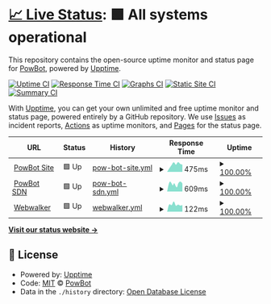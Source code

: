 # [📈 Live Status](https://status.powbot.org): <!--live status--> **🟩 All systems operational**

This repository contains the open-source uptime monitor and status page for [PowBot](https://powbot.org), powered by [Upptime](https://github.com/upptime/upptime).

[![Uptime CI](https://github.com/powbot/status/workflows/Uptime%20CI/badge.svg)](https://github.com/powbot/status/actions?query=workflow%3A%22Uptime+CI%22)
[![Response Time CI](https://github.com/powbot/status/workflows/Response%20Time%20CI/badge.svg)](https://github.com/powbot/status/actions?query=workflow%3A%22Response+Time+CI%22)
[![Graphs CI](https://github.com/powbot/status/workflows/Graphs%20CI/badge.svg)](https://github.com/powbot/status/actions?query=workflow%3A%22Graphs+CI%22)
[![Static Site CI](https://github.com/powbot/status/workflows/Static%20Site%20CI/badge.svg)](https://github.com/powbot/status/actions?query=workflow%3A%22Static+Site+CI%22)
[![Summary CI](https://github.com/powbot/status/workflows/Summary%20CI/badge.svg)](https://github.com/powbot/status/actions?query=workflow%3A%22Summary+CI%22)

With [Upptime](https://upptime.js.org), you can get your own unlimited and free uptime monitor and status page, powered entirely by a GitHub repository. We use [Issues](https://github.com/powbot/status/issues) as incident reports, [Actions](https://github.com/powbot/status/actions) as uptime monitors, and [Pages](https://status.powbot.org) for the status page.

<!--start: status pages-->
<!-- This summary is generated by Upptime (https://github.com/upptime/upptime) -->
<!-- Do not edit this manually, your changes will be overwritten -->
<!-- prettier-ignore -->
| URL | Status | History | Response Time | Uptime |
| --- | ------ | ------- | ------------- | ------ |
| <img alt="" src="https://icons.duckduckgo.com/ip3/www.powbot.org.ico" height="13"> [PowBot Site](https://www.powbot.org) | 🟩 Up | [pow-bot-site.yml](https://github.com/powbot/status/commits/HEAD/history/pow-bot-site.yml) | <details><summary><img alt="Response time graph" src="./graphs/pow-bot-site/response-time-week.png" height="20"> 475ms</summary><br><a href="https://status.powbot.org/history/pow-bot-site"><img alt="Response time 819" src="https://img.shields.io/endpoint?url=https%3A%2F%2Fraw.githubusercontent.com%2Fpowbot%2Fstatus%2FHEAD%2Fapi%2Fpow-bot-site%2Fresponse-time.json"></a><br><a href="https://status.powbot.org/history/pow-bot-site"><img alt="24-hour response time 483" src="https://img.shields.io/endpoint?url=https%3A%2F%2Fraw.githubusercontent.com%2Fpowbot%2Fstatus%2FHEAD%2Fapi%2Fpow-bot-site%2Fresponse-time-day.json"></a><br><a href="https://status.powbot.org/history/pow-bot-site"><img alt="7-day response time 475" src="https://img.shields.io/endpoint?url=https%3A%2F%2Fraw.githubusercontent.com%2Fpowbot%2Fstatus%2FHEAD%2Fapi%2Fpow-bot-site%2Fresponse-time-week.json"></a><br><a href="https://status.powbot.org/history/pow-bot-site"><img alt="30-day response time 451" src="https://img.shields.io/endpoint?url=https%3A%2F%2Fraw.githubusercontent.com%2Fpowbot%2Fstatus%2FHEAD%2Fapi%2Fpow-bot-site%2Fresponse-time-month.json"></a><br><a href="https://status.powbot.org/history/pow-bot-site"><img alt="1-year response time 746" src="https://img.shields.io/endpoint?url=https%3A%2F%2Fraw.githubusercontent.com%2Fpowbot%2Fstatus%2FHEAD%2Fapi%2Fpow-bot-site%2Fresponse-time-year.json"></a></details> | <details><summary><a href="https://status.powbot.org/history/pow-bot-site">100.00%</a></summary><a href="https://status.powbot.org/history/pow-bot-site"><img alt="All-time uptime 98.41%" src="https://img.shields.io/endpoint?url=https%3A%2F%2Fraw.githubusercontent.com%2Fpowbot%2Fstatus%2FHEAD%2Fapi%2Fpow-bot-site%2Fuptime.json"></a><br><a href="https://status.powbot.org/history/pow-bot-site"><img alt="24-hour uptime 100.00%" src="https://img.shields.io/endpoint?url=https%3A%2F%2Fraw.githubusercontent.com%2Fpowbot%2Fstatus%2FHEAD%2Fapi%2Fpow-bot-site%2Fuptime-day.json"></a><br><a href="https://status.powbot.org/history/pow-bot-site"><img alt="7-day uptime 100.00%" src="https://img.shields.io/endpoint?url=https%3A%2F%2Fraw.githubusercontent.com%2Fpowbot%2Fstatus%2FHEAD%2Fapi%2Fpow-bot-site%2Fuptime-week.json"></a><br><a href="https://status.powbot.org/history/pow-bot-site"><img alt="30-day uptime 100.00%" src="https://img.shields.io/endpoint?url=https%3A%2F%2Fraw.githubusercontent.com%2Fpowbot%2Fstatus%2FHEAD%2Fapi%2Fpow-bot-site%2Fuptime-month.json"></a><br><a href="https://status.powbot.org/history/pow-bot-site"><img alt="1-year uptime 99.95%" src="https://img.shields.io/endpoint?url=https%3A%2F%2Fraw.githubusercontent.com%2Fpowbot%2Fstatus%2FHEAD%2Fapi%2Fpow-bot-site%2Fuptime-year.json"></a></details>
| <img alt="" src="https://icons.duckduckgo.com/ip3/api.powbot.org.ico" height="13"> [PowBot SDN](https://api.powbot.org/products) | 🟩 Up | [pow-bot-sdn.yml](https://github.com/powbot/status/commits/HEAD/history/pow-bot-sdn.yml) | <details><summary><img alt="Response time graph" src="./graphs/pow-bot-sdn/response-time-week.png" height="20"> 609ms</summary><br><a href="https://status.powbot.org/history/pow-bot-sdn"><img alt="Response time 707" src="https://img.shields.io/endpoint?url=https%3A%2F%2Fraw.githubusercontent.com%2Fpowbot%2Fstatus%2FHEAD%2Fapi%2Fpow-bot-sdn%2Fresponse-time.json"></a><br><a href="https://status.powbot.org/history/pow-bot-sdn"><img alt="24-hour response time 628" src="https://img.shields.io/endpoint?url=https%3A%2F%2Fraw.githubusercontent.com%2Fpowbot%2Fstatus%2FHEAD%2Fapi%2Fpow-bot-sdn%2Fresponse-time-day.json"></a><br><a href="https://status.powbot.org/history/pow-bot-sdn"><img alt="7-day response time 609" src="https://img.shields.io/endpoint?url=https%3A%2F%2Fraw.githubusercontent.com%2Fpowbot%2Fstatus%2FHEAD%2Fapi%2Fpow-bot-sdn%2Fresponse-time-week.json"></a><br><a href="https://status.powbot.org/history/pow-bot-sdn"><img alt="30-day response time 618" src="https://img.shields.io/endpoint?url=https%3A%2F%2Fraw.githubusercontent.com%2Fpowbot%2Fstatus%2FHEAD%2Fapi%2Fpow-bot-sdn%2Fresponse-time-month.json"></a><br><a href="https://status.powbot.org/history/pow-bot-sdn"><img alt="1-year response time 671" src="https://img.shields.io/endpoint?url=https%3A%2F%2Fraw.githubusercontent.com%2Fpowbot%2Fstatus%2FHEAD%2Fapi%2Fpow-bot-sdn%2Fresponse-time-year.json"></a></details> | <details><summary><a href="https://status.powbot.org/history/pow-bot-sdn">100.00%</a></summary><a href="https://status.powbot.org/history/pow-bot-sdn"><img alt="All-time uptime 75.44%" src="https://img.shields.io/endpoint?url=https%3A%2F%2Fraw.githubusercontent.com%2Fpowbot%2Fstatus%2FHEAD%2Fapi%2Fpow-bot-sdn%2Fuptime.json"></a><br><a href="https://status.powbot.org/history/pow-bot-sdn"><img alt="24-hour uptime 100.00%" src="https://img.shields.io/endpoint?url=https%3A%2F%2Fraw.githubusercontent.com%2Fpowbot%2Fstatus%2FHEAD%2Fapi%2Fpow-bot-sdn%2Fuptime-day.json"></a><br><a href="https://status.powbot.org/history/pow-bot-sdn"><img alt="7-day uptime 100.00%" src="https://img.shields.io/endpoint?url=https%3A%2F%2Fraw.githubusercontent.com%2Fpowbot%2Fstatus%2FHEAD%2Fapi%2Fpow-bot-sdn%2Fuptime-week.json"></a><br><a href="https://status.powbot.org/history/pow-bot-sdn"><img alt="30-day uptime 99.93%" src="https://img.shields.io/endpoint?url=https%3A%2F%2Fraw.githubusercontent.com%2Fpowbot%2Fstatus%2FHEAD%2Fapi%2Fpow-bot-sdn%2Fuptime-month.json"></a><br><a href="https://status.powbot.org/history/pow-bot-sdn"><img alt="1-year uptime 99.92%" src="https://img.shields.io/endpoint?url=https%3A%2F%2Fraw.githubusercontent.com%2Fpowbot%2Fstatus%2FHEAD%2Fapi%2Fpow-bot-sdn%2Fuptime-year.json"></a></details>
| <img alt="" src="https://icons.duckduckgo.com/ip3/walker.dax.cloud.ico" height="13"> [Webwalker](https://walker.dax.cloud) | 🟩 Up | [webwalker.yml](https://github.com/powbot/status/commits/HEAD/history/webwalker.yml) | <details><summary><img alt="Response time graph" src="./graphs/webwalker/response-time-week.png" height="20"> 122ms</summary><br><a href="https://status.powbot.org/history/webwalker"><img alt="Response time 140" src="https://img.shields.io/endpoint?url=https%3A%2F%2Fraw.githubusercontent.com%2Fpowbot%2Fstatus%2FHEAD%2Fapi%2Fwebwalker%2Fresponse-time.json"></a><br><a href="https://status.powbot.org/history/webwalker"><img alt="24-hour response time 114" src="https://img.shields.io/endpoint?url=https%3A%2F%2Fraw.githubusercontent.com%2Fpowbot%2Fstatus%2FHEAD%2Fapi%2Fwebwalker%2Fresponse-time-day.json"></a><br><a href="https://status.powbot.org/history/webwalker"><img alt="7-day response time 122" src="https://img.shields.io/endpoint?url=https%3A%2F%2Fraw.githubusercontent.com%2Fpowbot%2Fstatus%2FHEAD%2Fapi%2Fwebwalker%2Fresponse-time-week.json"></a><br><a href="https://status.powbot.org/history/webwalker"><img alt="30-day response time 142" src="https://img.shields.io/endpoint?url=https%3A%2F%2Fraw.githubusercontent.com%2Fpowbot%2Fstatus%2FHEAD%2Fapi%2Fwebwalker%2Fresponse-time-month.json"></a><br><a href="https://status.powbot.org/history/webwalker"><img alt="1-year response time 143" src="https://img.shields.io/endpoint?url=https%3A%2F%2Fraw.githubusercontent.com%2Fpowbot%2Fstatus%2FHEAD%2Fapi%2Fwebwalker%2Fresponse-time-year.json"></a></details> | <details><summary><a href="https://status.powbot.org/history/webwalker">100.00%</a></summary><a href="https://status.powbot.org/history/webwalker"><img alt="All-time uptime 99.89%" src="https://img.shields.io/endpoint?url=https%3A%2F%2Fraw.githubusercontent.com%2Fpowbot%2Fstatus%2FHEAD%2Fapi%2Fwebwalker%2Fuptime.json"></a><br><a href="https://status.powbot.org/history/webwalker"><img alt="24-hour uptime 100.00%" src="https://img.shields.io/endpoint?url=https%3A%2F%2Fraw.githubusercontent.com%2Fpowbot%2Fstatus%2FHEAD%2Fapi%2Fwebwalker%2Fuptime-day.json"></a><br><a href="https://status.powbot.org/history/webwalker"><img alt="7-day uptime 100.00%" src="https://img.shields.io/endpoint?url=https%3A%2F%2Fraw.githubusercontent.com%2Fpowbot%2Fstatus%2FHEAD%2Fapi%2Fwebwalker%2Fuptime-week.json"></a><br><a href="https://status.powbot.org/history/webwalker"><img alt="30-day uptime 100.00%" src="https://img.shields.io/endpoint?url=https%3A%2F%2Fraw.githubusercontent.com%2Fpowbot%2Fstatus%2FHEAD%2Fapi%2Fwebwalker%2Fuptime-month.json"></a><br><a href="https://status.powbot.org/history/webwalker"><img alt="1-year uptime 100.00%" src="https://img.shields.io/endpoint?url=https%3A%2F%2Fraw.githubusercontent.com%2Fpowbot%2Fstatus%2FHEAD%2Fapi%2Fwebwalker%2Fuptime-year.json"></a></details>

<!--end: status pages-->

[**Visit our status website →**](https://status.powbot.org)

## 📄 License

- Powered by: [Upptime](https://github.com/upptime/upptime)
- Code: [MIT](./LICENSE) © [PowBot](https://powbot.org)
- Data in the `./history` directory: [Open Database License](https://opendatacommons.org/licenses/odbl/1-0/)
